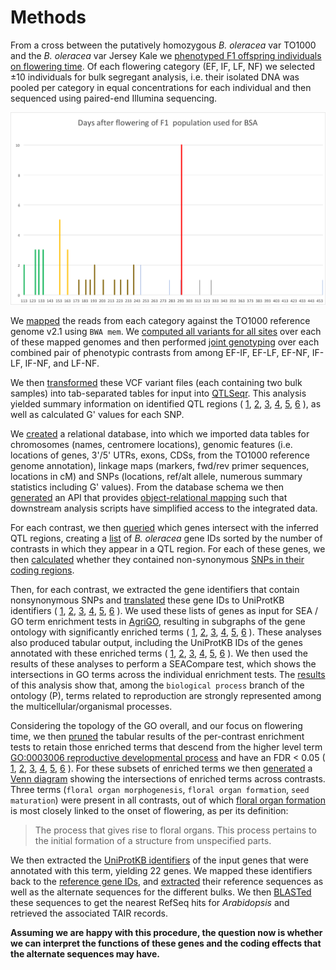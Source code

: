 Methods
=======

From a cross between the putatively homozygous _B. oleracea_ var TO1000 and the _B. oleracea_ var Jersey Kale we 
[phenotyped F1 offspring individuals on flowering time](https://github.com/naturalis/brassica-snps/blob/master/README.md).
Of each flowering category (EF, IF, LF, NF) we selected ±10 individuals for bulk segregant analysis, i.e. their isolated DNA
was pooled per category in equal concentrations for each individual and then sequenced using paired-end Illumina sequencing.

![](images/histogram.png)

We [mapped](https://github.com/naturalis/brassica-snps/blob/master/script/bwa.sh) the reads from each category against
the TO1000 reference genome v2.1 using `BWA mem`. We [computed all variants for all sites](https://github.com/naturalis/brassica-snps/blob/master/script/snp.sh)
over each of these mapped genomes and then performed [joint genotyping](https://github.com/naturalis/brassica-snps/blob/master/script/genotype.sh)
over each combined pair of phenotypic contrasts from among EF-IF, EF-LF, EF-NF, IF-LF, IF-NF, and LF-NF.

We then [transformed](https://github.com/naturalis/brassica-snps/blob/master/script/qtlseqr.sh) these VCF variant files 
(each containing two bulk samples) into tab-separated tables for input into [QTLSeqr](https://github.com/naturalis/brassica-snps/blob/master/script/QTLseqr.R).
This analysis yielded summary information on identified QTL regions (
[1](https://github.com/naturalis/brassica-snps/blob/master/results/EF-IF/gprime.png),
[2](https://github.com/naturalis/brassica-snps/blob/master/results/EF-LF/gprime.png),
[3](https://github.com/naturalis/brassica-snps/blob/master/results/EF-NF/gprime.png),
[4](https://github.com/naturalis/brassica-snps/blob/master/results/IF-LF/gprime.png),
[5](https://github.com/naturalis/brassica-snps/blob/master/results/IF-NF/gprime.png),
[6](https://github.com/naturalis/brassica-snps/blob/master/results/LF-NF/gprime.png)
), as well as calculated G' values for each SNP.

We [created](https://github.com/naturalis/brassica-snps/blob/master/sql/snps.sql) a relational database, into which we
imported data tables for chromosomes (names, centromere locations), genomic features (i.e. locations of genes, 3'/5' UTRs,
exons, CDSs, from the TO1000 reference genome annotation), linkage maps (markers, fwd/rev primer sequences, locations in cM)
and SNPs (locations, ref/alt allele, numerous summary statistics including G' values). From the database schema we then
[generated](https://github.com/naturalis/brassica-snps/blob/master/sql/make_dbix_api.sh) an API that provides
[object-relational mapping](https://github.com/naturalis/brassica-snps/tree/master/lib/My) such that downstream analysis
scripts have simplified access to the integrated data.

For each contrast, we then [queried](https://github.com/naturalis/brassica-snps/blob/master/script/genes_in_qtl_regions.pl)
which genes intersect with the inferred QTL regions, creating a [list](https://github.com/naturalis/brassica-snps/blob/master/results/genes.txt)
of _B. oleracea_ gene IDs sorted by the number of contrasts in which they appear in a QTL region. For each of these genes,
we then [calculated](https://github.com/naturalis/brassica-snps/blob/master/script/snps_in_cds.pl) whether they contained
non-synonymous [SNPs in their coding regions](https://raw.githubusercontent.com/naturalis/brassica-snps/master/results/snps.tsv).

Then, for each contrast, we extracted the gene identifiers that contain nonsynonymous SNPs and 
[translated](https://github.com/naturalis/brassica-snps/blob/master/script/biomart.pl) these gene IDs to UniProtKB 
identifiers (
[1](https://github.com/naturalis/brassica-snps/blob/master/results/EF-IF/uniprot.txt), 
[2](https://github.com/naturalis/brassica-snps/blob/master/results/EF-LF/uniprot.txt), 
[3](https://github.com/naturalis/brassica-snps/blob/master/results/EF-NF/uniprot.txt), 
[4](https://github.com/naturalis/brassica-snps/blob/master/results/IF-LF/uniprot.txt), 
[5](https://github.com/naturalis/brassica-snps/blob/master/results/IF-NF/uniprot.txt), 
[6](https://github.com/naturalis/brassica-snps/blob/master/results/LF-NF/uniprot.txt)
). We used these lists of genes as input for SEA / GO term enrichment tests in [AgriGO](http://bioinfo.cau.edu.cn/agriGO),
resulting in subgraphs of the gene ontology with significantly enriched terms (
[1](https://github.com/naturalis/brassica-snps/raw/master/results/EF-IF/enriched.png),
[2](https://github.com/naturalis/brassica-snps/raw/master/results/EF-LF/enriched.png),
[3](https://github.com/naturalis/brassica-snps/raw/master/results/EF-NF/enriched.png),
[4](https://github.com/naturalis/brassica-snps/raw/master/results/IF-LF/enriched.png),
[5](https://github.com/naturalis/brassica-snps/raw/master/results/IF-IF/enriched.png),
[6](https://github.com/naturalis/brassica-snps/raw/master/results/LF-NF/enriched.png)
). These analyses also produced tabular output, including the UniProtKB IDs of the genes annotated with these
enriched terms (
[1](https://github.com/naturalis/brassica-snps/blob/master/results/EF-IF/enriched.tsv),
[2](https://github.com/naturalis/brassica-snps/blob/master/results/EF-LF/enriched.tsv),
[3](https://github.com/naturalis/brassica-snps/blob/master/results/EF-NF/enriched.tsv),
[4](https://github.com/naturalis/brassica-snps/blob/master/results/IF-LF/enriched.tsv),
[5](https://github.com/naturalis/brassica-snps/blob/master/results/IF-NF/enriched.tsv),
[6](https://github.com/naturalis/brassica-snps/blob/master/results/LF-NF/enriched.tsv)
). We then used the results of these analyses to perform a SEACompare test, which shows the intersections in GO terms
across the individual enrichment tests. The [results](https://naturalis.github.io/brassica-snps/results/seacompare.html)
of this analysis show that, among the `biological process` branch of the ontology (P), terms related to reproduction
are strongly represented among the multicellular/organismal processes.

Considering the topology of the GO overall, and our focus on flowering time, we then 
[pruned](https://github.com/naturalis/brassica-snps/blob/master/script/go_filter.pl) the tabular results of the 
per-contrast enrichment tests to retain those enriched terms that descend from the higher level term
[GO:0003006 reproductive developmental process](https://www.ebi.ac.uk/QuickGO/term/GO:0003006) and have 
an FDR < 0.05 (
[1](https://github.com/naturalis/brassica-snps/blob/master/results/EF-IF/enriched_GO_0003006.tsv),
[2](https://github.com/naturalis/brassica-snps/blob/master/results/EF-LF/enriched_GO_0003006.tsv),
[3](https://github.com/naturalis/brassica-snps/blob/master/results/EF-NF/enriched_GO_0003006.tsv),
[4](https://github.com/naturalis/brassica-snps/blob/master/results/IF-LF/enriched_GO_0003006.tsv),
[5](https://github.com/naturalis/brassica-snps/blob/master/results/IF-NF/enriched_GO_0003006.tsv),
[6](https://github.com/naturalis/brassica-snps/blob/master/results/LF-NF/enriched_GO_0003006.tsv)
). For these subsets of enriched terms we then [generated](http://www.interactivenn.net/index2.html)
a [Venn diagram](https://github.com/naturalis/brassica-snps/blob/master/results/venn.png) showing the
intersections of enriched terms across contrasts. Three terms (`floral organ morphogenesis`, 
`floral organ formation`, `seed maturation`) were present in all contrasts, out of which 
[floral organ formation](http://www.informatics.jax.org/vocab/gene_ontology/GO:0048449) is most closely
linked to the onset of flowering, as per its definition:

> The process that gives rise to floral organs. This process pertains to the initial formation of 
> a structure from unspecified parts.

We then extracted the [UniProtKB identifiers](https://github.com/naturalis/brassica-snps/blob/master/results/uniprot.txt)
of the input genes that were annotated with this term, yielding 22 genes. We mapped these identifiers
back to the [reference gene IDs](https://github.com/naturalis/brassica-snps/tree/master/results/genes),
and [extracted](https://github.com/naturalis/brassica-snps/blob/master/script/get_seq.pl) their reference
sequences as well as the alternate sequences for the different bulks. We then [BLASTed](https://github.com/naturalis/brassica-snps/blob/master/script/get_homolog.pl) these sequences to get the nearest RefSeq hits for _Arabidopsis_
and retrieved the associated TAIR records.

**Assuming we are happy with this procedure, the question now is whether we can interpret the functions
of these genes and the coding effects that the alternate sequences may have.**

